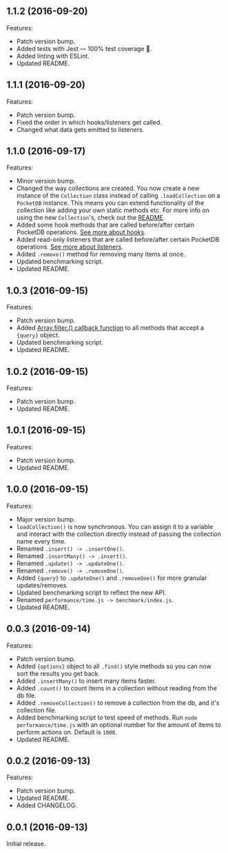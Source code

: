 ## 1.1.2 (2016-09-20)

Features:

 - Patch version bump.
 - Added tests with Jest — 100% test coverage 🎉.
 - Added linting with ESLint.
 - Updated README.

## 1.1.1 (2016-09-20)

Features:

 - Patch version bump.
 - Fixed the order in which hooks/listeners get called.
 - Changed what data gets emitted to listeners.

## 1.1.0 (2016-09-17)

Features:

 - Minor version bump.
 - Changed the way collections are created. You now create a new instance of the `Collection` class instead of calling `.loadCollection` on a `PocketDB` instance. This means you can extend functionality of the collection like adding your own static methods etc. For more info on using the new `Collection`'s, check out the [README](./README.md#creating-a-collection).
 - Added some hook methods that are called before/after certain PocketDB operations. [See more about hooks](./README.md#hooks).
 - Added read-only listeners that are called before/after certain PocketDB operations. [See more about listeners](./README.md#listeners).
 - Added `.remove()` method for removing many items at once.
 - Updated benchmarking script.
 - Updated README.

## 1.0.3 (2016-09-15)

Features:

 - Patch version bump.
 - Added [Array.filter.() callback function](https://developer.mozilla.org/en-US/docs/Web/JavaScript/Reference/Global_Objects/Array/filter#Parameters) to all methods that accept a `{query}` object.
 - Updated benchmarking script.
 - Updated README.

## 1.0.2 (2016-09-15)

Features:

 - Patch version bump.
 - Updated README.

## 1.0.1 (2016-09-15)

Features:

 - Patch version bump.
 - Updated README.

## 1.0.0 (2016-09-15)

Features:

 - Major version bump.
 - `loadCollection()` is now synchronous. You can assign it to a variable and interact with the collection directly instead of passing the collection name every time.
 - Renamed `.insert() -> .insertOne()`.
 - Renamed `.insertMany() -> .insert()`.
 - Renamed `.update() -> .updateOne()`.
 - Renamed `.remove() -> .removeOne()`.
 - Added `{query}` to `.updateOne()` and `.removeOne()` for more granular updates/removes.
 - Updated benchmarking script to reflect the new API.
 - Renamed `performance/time.js -> benchmark/index.js`.
 - Updated README.

## 0.0.3 (2016-09-14)

Features:

 - Patch version bump.
 - Added `{options}` object to all `.find()` style methods so you can now sort the results you get back.
 - Added `.insertMany()` to insert many items faster.
 - Added `.count()` to count items in a collection without reading from the db file.
 - Added `.removeCollection()` to remove a collection from the db, and it's collection file.
 - Added benchmarking script to test speed of methods. Run `node performance/time.js` with an optional number for the amount of items to perform actions on. Default is `1000`.
 - Updated README.

## 0.0.2 (2016-09-13)

Features:

 - Patch version bump.
 - Updated README.
 - Added CHANGELOG.


## 0.0.1 (2016-09-13)

Initial release.
